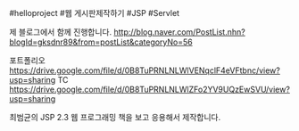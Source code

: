 \#helloproject \#웹 게시판제작하기 \#JSP \#Servlet

제 블로그에서 함께 진행합니다.
http://blog.naver.com/PostList.nhn?blogId=gksdnr89&from=postList&categoryNo=56

포트폴리오 https://drive.google.com/file/d/0B8TuPRNLNLWlVENqclF4eVFtbnc/view?usp=sharing
TC https://drive.google.com/file/d/0B8TuPRNLNLWlZFo2YV9UQzEwSVU/view?usp=sharing
 
최범균의 JSP 2.3 웹 프로그래밍 책을 보고 응용해서 제작합니다.
